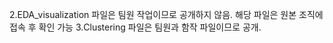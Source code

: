 2.EDA_visualization 파일은 팀원 작업이므로 공개하지 않음. 해당 파일은 원본 조직에 접속 후 확인 가능
3.Clustering 파일은 팀원과 함작 파일이므로 공개.
